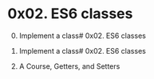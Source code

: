 # 0x02. ES6 classes

0. Implement a class# 0x02. ES6 classes

0. Implement a class# 0x02. ES6 classes

2. A Course, Getters, and Setters
